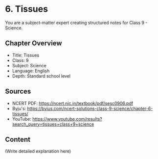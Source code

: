 # 6. Tissues

You are a subject-matter expert creating structured notes for Class 9 - Science.

## Chapter Overview
- Title: Tissues
- Class: 9
- Subject: Science
- Language: English
- Depth: Standard school level

## Sources
- NCERT PDF: https://ncert.nic.in/textbook/pdf/sesc0906.pdf
- Byju's: https://byjus.com/ncert-solutions-class-9-science/chapter-6-tissues/
- YouTube: https://www.youtube.com/results?search_query=tissues+class+9+science

## Content
(Write detailed explanation here)
